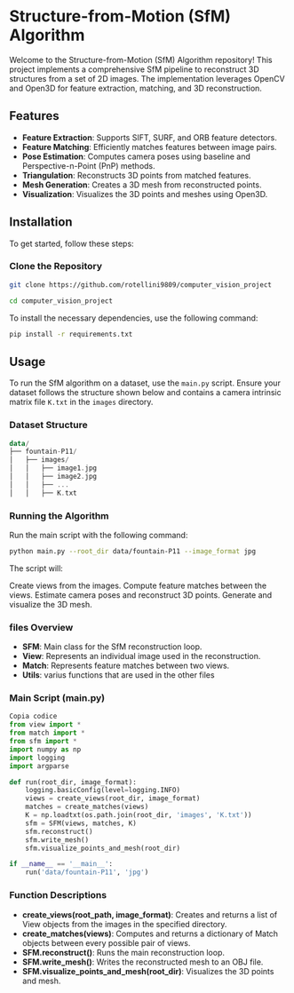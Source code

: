 # Structure-from-Motion (SfM) Algorithm

Welcome to the Structure-from-Motion (SfM) Algorithm repository! This project implements a comprehensive SfM pipeline to reconstruct 3D structures from a set of 2D images. The implementation leverages OpenCV and Open3D for feature extraction, matching, and 3D reconstruction.

## Features

- **Feature Extraction**: Supports SIFT, SURF, and ORB feature detectors.
- **Feature Matching**: Efficiently matches features between image pairs.
- **Pose Estimation**: Computes camera poses using baseline and Perspective-n-Point (PnP) methods.
- **Triangulation**: Reconstructs 3D points from matched features.
- **Mesh Generation**: Creates a 3D mesh from reconstructed points.
- **Visualization**: Visualizes the 3D points and meshes using Open3D.

## Installation

To get started, follow these steps:

### Clone the Repository

```bash
git clone https://github.com/rotellini9809/computer_vision_project

cd computer_vision_project
```

To install the necessary dependencies, use the following command:

```bash
pip install -r requirements.txt
```

## Usage

To run the SfM algorithm on a dataset, use the `main.py` script. Ensure your dataset follows the structure shown below and contains a camera intrinsic matrix file `K.txt` in the `images` directory.

### Dataset Structure

```kotlin
data/
├── fountain-P11/
│   ├── images/
│   │   ├── image1.jpg
│   │   ├── image2.jpg
│   │   ├── ...
│   │   ├── K.txt
```

### Running the Algorithm
Run the main script with the following command:

``` bash
python main.py --root_dir data/fountain-P11 --image_format jpg
```

The script will:

Create views from the images.
Compute feature matches between the views.
Estimate camera poses and reconstruct 3D points.
Generate and visualize the 3D mesh.

### files Overview
- **SFM**: Main class for the SfM reconstruction loop.
- **View**: Represents an individual image used in the reconstruction.
- **Match**: Represents feature matches between two views.
- **Utils**: varius functions that are used in the other files

### Main Script (main.py)
``` python
Copia codice
from view import *
from match import *
from sfm import *
import numpy as np
import logging
import argparse

def run(root_dir, image_format):
    logging.basicConfig(level=logging.INFO)
    views = create_views(root_dir, image_format)
    matches = create_matches(views)
    K = np.loadtxt(os.path.join(root_dir, 'images', 'K.txt'))
    sfm = SFM(views, matches, K)
    sfm.reconstruct()
    sfm.write_mesh()
    sfm.visualize_points_and_mesh(root_dir)

if __name__ == '__main__':
    run('data/fountain-P11', 'jpg')
```

### Function Descriptions
- **create_views(root_path, image_format)**: Creates and returns a list of View objects from the images in the specified directory.
- **create_matches(views)**: Computes and returns a dictionary of Match objects between every possible pair of views.
- **SFM.reconstruct()**: Runs the main reconstruction loop.
- **SFM.write_mesh()**: Writes the reconstructed mesh to an OBJ file.
- **SFM.visualize_points_and_mesh(root_dir)**: Visualizes the 3D points and mesh.
